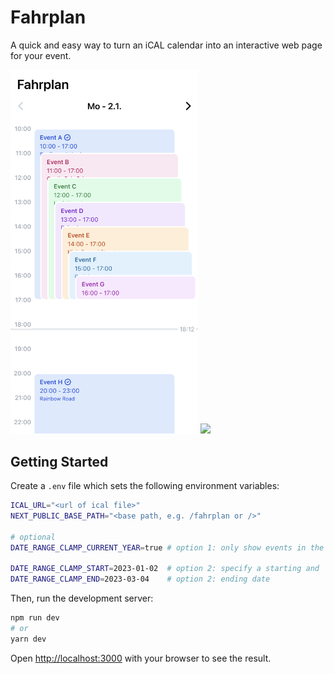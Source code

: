# Fahrplan

A quick and easy way to turn an iCAL calendar into an interactive web page for your event.

<img src="./.github/assets/screenshot.png" width="300" /> <img src="./.github/assets/demo.gif" width="300" />

## Getting Started

Create a `.env` file which sets the following environment variables:

```bash
ICAL_URL="<url of ical file>"
NEXT_PUBLIC_BASE_PATH="<base path, e.g. /fahrplan or />"

# optional
DATE_RANGE_CLAMP_CURRENT_YEAR=true # option 1: only show events in the current year

DATE_RANGE_CLAMP_START=2023-01-02  # option 2: specify a starting and
DATE_RANGE_CLAMP_END=2023-03-04    # option 2: ending date
```

Then, run the development server:

```bash
npm run dev
# or
yarn dev
```

Open [http://localhost:3000](http://localhost:3000) with your browser to see the result.
